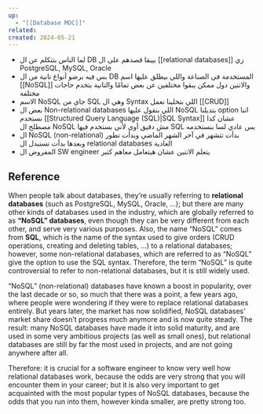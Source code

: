 ```yaml
---
up:
  - "[[Database MOC]]"
related: 
created: 2024-05-21
---
```

- لما الناس بتتكلم عن ال DB بيبقا قصدهم على ال [[relational databases]] زي PostgreSQL, MySQL, Oracle
- بس فيه برضو أنواع تانية من ال DB المستخدمة في الصناعة واللي بيطلق عليها اسم [[NoSQL]] والاتنين دول ممكن يبقوا مختلفين عن بعض تمامًا والتانية بتخدم حاجات مختلفة
- الاسم NoSQL جاي من SQL وهي ال Syntax اللي بتخلينا نعمل [[CRUD]]
- بعض ال Non-relational databases اللي بنقول عليها NoSQL بتديلنا option اننا نستخدم [[Structured Query Language (SQL)|SQL Syntax]] 
  عشان كدا مصطلح ال NoSQL مش دقيق أوي لأني بستخدم فيها SQL بس عادي لسا بنستخدمه
- ال NoSQL (non-relational) بدأت تتشهر في آخر الشهر الماضي وبدأت تطور وبعدها بدأت تستبدل ال relational databases العادية 
- المفروض ال SW engineer يتعلم الاتنين عشان هيتعامل معاهم كتير
## Reference
When people talk about databases, they’re usually referring to **relational databases** (such as PostgreSQL, MySQL, Oracle, …); but there are many other kinds of databases used in the industry, which are globally referred to as **“NoSQL” databases**, even though they can be very different from each other, and serve very various purposes. Also, the name “NoSQL” comes from **SQL**, which is the name of the syntax used to give orders (CRUD operations, creating and deleting tables, …) to a relational databases; however, some non-relational databases, which are referred to as “NoSQL” give the option to use the SQL syntax. Therefore, the term “NoSQL” is quite controversial to refer to non-relational databases, but it is still widely used.

“NoSQL” (non-relational) databases have known a boost in popularity, over the last decade or so, so much that there was a point, a few years ago, where people were wondering if they were to replace relational databases entirely. But years later, the market has now solidified, NoSQL databases’ market share doesn’t progress much anymore and is now quite steady. The result: many NoSQL databases have made it into solid maturity, and are used in some very ambitious projects (as well as small ones), but relational databases are still by far the most used in projects, and are not going anywhere after all.

Therefore: it is crucial for a software engineer to know very well how relational databases work, because the odds are very strong that you will encounter them in your career; but it is also very important to get acquainted with the most popular types of NoSQL databases, because the odds that you run into them, however kinda smaller, are pretty strong too.